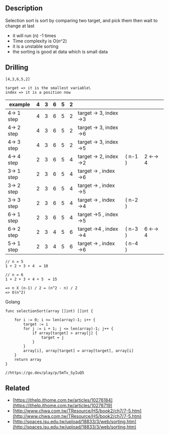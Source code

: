 ## Description

Selection sort is sort by comparing two target, and pick them then wait  to change at last

- it will run (n) -1 times
- Time complexity is O(n^2)
- it is a unstable sorting
- the sorting is good at data which is small data

## Drilling

```shell
[4,3,6,5,2]

target => it is the smallest variable\
index => it is a position now
```

| example | 4 | 3 | 6 | 5 | 2 |  |  |  |
| --- | --- | --- | --- | --- | --- | --- | --- | --- |
| 4→ 1 step | 4 | 3 | 6 | 5 | 2 | target → 3, index →3 |  |  |
| 4→ 2 step | 4 | 3 | 6 | 5 | 2 | target → 3, index →6 |  |  |
| 4→ 3 step | 4 | 3 | 6 | 5 | 2 | target → 3, index →5 |  |  |
| 4→ 4 step | 2 | 3 | 6 | 5 | 4 | target → 2, index →2  |  ( n-1 ) | 2 ←→ 4 |
| 3→ 1 step | 2 | 3 | 6 | 5 | 4 | target → , index →6 |  |  |
| 3→ 2 step | 2 | 3 | 6 | 5 | 4 | target → , index →5 |  |  |
| 3→ 3 step | 2 | 3 | 6 | 5 | 4 | target → , index →4 |  ( n-2 ) |  |
| 6→ 1 step | 2 | 3 | 6 | 5 | 4 | target →5 , index →5 |  |  |
| 6→ 2 step | 2 | 3 | 4 | 5 | 6 | target →4 , index →4 |  ( n-3 ) | 6 ←→ 4 |
| 5→ 1 step | 2 | 3 | 4 | 5 | 6 | target → , index →6 |  ( n-4 ) |  |

```shell
// n = 5 
1 + 2 + 3 + 4  = 10

// n = 6
1 + 2 + 3 + 4 + 5  = 15

=> n X (n-1) / 2 = (n^2 - n) / 2
=> O(n^2)
```

Golang

```shell
func selectionSort(array []int) []int {

	for i := 0; i <= len(array)-1; i++ {
		target := i
		for j := i + 1; j <= len(array)-1; j++ {
			if array[target] > array[j] {
				target = j
			}
		}
		array[i], array[target] = array[target], array[i]
	}
	return array
}

//https://go.dev/play/p/5mTv_SyIuQ5
```

## Related

- [https://ithelp.ithome.com.tw/articles/10276184](https://ithelp.ithome.com.tw/articles/10276719)
- [http://www.chwa.com.tw/TResource/HS/book2/ch7/7-5.htm](http://www.chwa.com.tw/TResource/HS/book2/ch7/7-5.htm)
- [http://spaces.isu.edu.tw/upload/18833/3/web/sorting.htm](http://spaces.isu.edu.tw/upload/18833/3/web/sorting.htm)